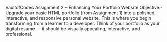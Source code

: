 VaultofCodes Assignment 2 – Enhancing Your Portfolio Website
Objective:-Upgrade your basic HTML portfolio (from Assignment 1) into a polished, interactive, and responsive personal website. This is where you begin transforming from a learner to a developer. Think of your portfolio as your digital resume — it should be visually appealing, interactive, and professional.
